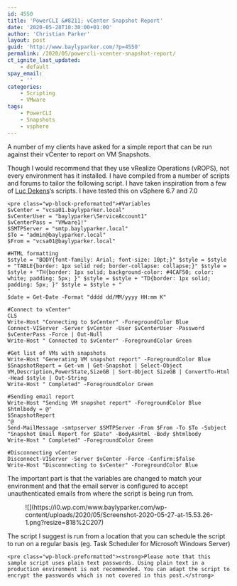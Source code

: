 ```yaml
---
id: 4550
title: 'PowerCLI &#8211; vCenter Snapshot Report'
date: '2020-05-28T10:30:00+01:00'
author: 'Christian Parker'
layout: post
guid: 'http://www.baylyparker.com/?p=4550'
permalink: /2020/05/powercli-vcenter-snapshot-report/
ct_ignite_last_updated:
    - default
spay_email:
    - ''
categories:
    - Scripting
    - VMware
tags:
    - PowerCLI
    - Snapshots
    - vsphere
---
```


A number of my clients have asked for a simple report that can be run against their vCenter to report on VM Snapshots.

Though I would recommend that they use vRealize Operations (vROPS), not every environment has it installed. I have compiled from a number of scripts and forums to tailor the following script. I have taken inspiration from a few of [Luc Dekens](https://twitter.com/LucD22)‘s scripts. I have tested this on vSphere 6.7 and 7.0

```
<pre class="wp-block-preformatted">#Variables
$vCenter = "vcsa01.baylyparker.local"
$vCenterUser = "baylyparker\ServiceAccount1"
$vCenterPass = "VMware1!"
$SMTPServer = "smtp.baylyparker.local"
$To = "admin@baylyparker.local"
$From = "vcsa01@baylyparker.local"

#HTML formatting
$style = "BODY{font-family: Arial; font-size: 10pt;}" $style = $style + "TABLE{border: 1px solid red; border-collapse: collapse;}" $style = $style + "TH{border: 1px solid; background-color: #4CAF50; color: white; padding: 5px; }" $style = $style + "TD{border: 1px solid; padding: 5px; }" $style = $style + "
"
$date = Get-Date -Format "dddd dd/MM/yyyy HH:mm K"

#Connect to vCenter"
CLS
Write-Host "Connecting to $vCenter" -ForegroundColor Blue
Connect-VIServer -Server $vCenter -User $vCenterUser -Password $vCenterPass -Force | Out-Null
Write-Host " Connected to $vCenter" -ForegroundColor Green

#Get list of VMs with snapshots
Write-Host "Generating VM snapshot report" -ForegroundColor Blue
$SnapshotReport = Get-vm | Get-Snapshot | Select-Object VM,Description,PowerState,SizeGB | Sort-Object SizeGB | ConvertTo-Html -Head $style | Out-String
Write-Host " Completed" -ForegroundColor Green

#Sending email report
Write-Host "Sending VM snapshot report" -ForegroundColor Blue
$htmlbody = @"
$SnapshotReport
"@
Send-MailMessage -smtpserver $SMTPServer -From $From -To $To -Subject "Snapshot Email Report for $Date" -BodyAsHtml -Body $htmlbody
Write-Host " Completed" -ForegroundColor Green

#Disconnecting vCenter
Disconnect-VIServer -Server $vCenter -Force -Confirm:$false
Write-Host "Disconnecting to $vCenter" -ForegroundColor Blue
```

The important part is that the variables are changed to match your environment and that the email server is configured to accept unauthenticated emails from where the script is being run from.

<figure class="wp-block-image size-large">![](https://i0.wp.com/www.baylyparker.com/wp-content/uploads/2020/05/Screenshot-2020-05-27-at-15.53.26-1.png?resize=818%2C207)</figure>The script I suggest is run from a location that you can schedule the script to run on a regular basis (eg. Task Scheduler for Microsoft Windows Server)

```
<pre class="wp-block-preformatted"><strong>Please note that this sample script uses plain text passwords. Using plain text in a production environment is not recommended. You can adapt the script to encrypt the passwords which is not covered in this post.</strong>
```